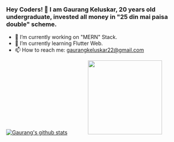 
### Hey Coders! 🙏 I am Gaurang Keluskar, 20 years old undergraduate, invested all money in "25 din mai paisa double" scheme.

- 🔭 I’m currently working on "MERN" Stack.
- 🌱 I’m currently learning Flutter Web.
- 📫 How to reach me: gaurangkeluskar22@gmail.com


[![Gaurang's github stats](https://github-readme-stats.vercel.app/api?username=gaurangkeluskar22&show_icons=true&theme=radical)](https://github.com/anuraghazra/github-readme-stats)  &nbsp;&nbsp;&nbsp;&nbsp;&nbsp;&nbsp;&nbsp;&nbsp;&nbsp;&nbsp;&nbsp;&nbsp;  <img src="https://media3.giphy.com/media/LmNwrBhejkK9EFP504/200.gif" height="200"/>

